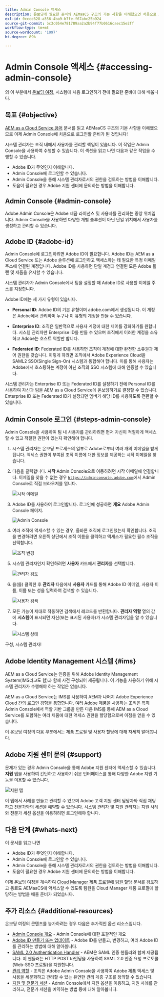 ```yaml
---
title: Admin Console 액세스
description: 온보딩에 필요한 준비와 AEMaaCS 구조의 기본 사항을 이해했으면 처음으로 Admin Console에 로그인할 준비가 된 것입니다.
exl-id: 0ccce328-a356-4ba9-b7fe-f67abc25b924
source-git-commit: bc3c054e781789aa2a2b94f77b0616caec15e2ff
workflow-type: tm+mt
source-wordcount: '1097'
ht-degree: 89%

---
```


# Admin Console 액세스 {#accessing-admin-console}

의 이 부분에서 [온보딩 여정,](overview.md) 시스템에 처음 로그인하기 전에 필요한 준비에 대해 배웁니다.

## 목표 {#objective}

[AEM as a Cloud Service 용어](terminology.md) 문서를 읽고 AEMaaCS 구조의 기본 사항을 이해했으므로 이제 Admin Console에 처음으로 로그인할 준비가 된 것입니다!

시스템 관리자는 조직 내에서 사용자를 관리할 책임이 있습니다. 이 작업은 Admin Console을 사용하여 수행할 수 있습니다. 이 섹션을 읽고 나면 다음과 같은 작업을 수행할 수 있습니다.

* Adobe ID가 무엇인지 이해합니다.
* Admin Console에 로그인할 수 있습니다.
* Admin Console을 통해 시스템 관리자로서의 권한을 검토하는 방법을 이해합니다.
* 도움이 필요한 경우 Adobe 지원 센터에 문의하는 방법을 이해합니다.

## Admin Console {#admin-console}

Adobe Admin Console은 Adobe 제품 라이선스 및 사용자를 관리하는 중앙 위치입니다. Admin Console을 사용하면 다양한 개별 솔루션이 아닌 단일 위치에서 사용자를 생성하고 관리할 수 있습니다.

## Adobe ID {#adobe-id}

Admin Console에 로그인하려면 Adobe ID이 필요합니다. Adobe ID는 AEM as a Cloud Service 또는 Adobe 솔루션에 로그인하고 액세스하는 데 필요한 특정 이메일 주소에 연결된 계정입니다. Adobe ID를 사용하면 단일 계정과 연결된 모든 Adobe 플랜 및 제품을 유지할 수 있습니다.

시스템 관리자가 Admin Console에서 팀을 설정할 때 Adobe ID로 사용할 이메일 주소를 지정합니다.

Adobe ID에는 세 가지 유형이 있습니다.

* **Personal ID**: Adobe ID의 기본 유형이며 adobe.com에서 생성됩니다. 이 계정은 Adobe에서 관리하며 누구나 이 유형의 계정을 만들 수 있습니다.

* **Enterprise ID**: 조직은 일반적으로 사용자 계정에 대한 제어를 강화하기를 원합니다. 시스템 관리자만 Enterprise ID를 만들 수 있으며 조직에서 이러한 계정을 소유하고 Adobe는 호스트 역할만 합니다.

* **Federated ID**: Federated ID를 사용하면 조직이 계정에 대한 완전한 소유권과 제어 권한을 갖습니다. 이렇게 하려면 조직에서 Adobe Experience Cloud을 SAML2 SSO(Single Sign-On) 시스템과 통합해야 합니다. 이를 통해 사용자는 Adobe에서 호스팅하는 계정이 아닌 조직의 SSO 시스템에 대해 인증할 수 있습니다.

시스템 관리자는 Enterprise ID 또는 Federated ID를 설정하기 전에 Personal ID를 사용하여 자신과 팀을 AEM as a Cloud Service에 온보딩하기로 결정할 수 있습니다. Enterprise ID 또는 Federated ID가 설정되면 멤버가 해당 ID를 사용하도록 전환할 수 있습니다.

## Admin Console 로그인 {#steps-admin-console}

Admin Console을 사용하여 팀 내 사용자를 관리하려면 먼저 자신이 적절하게 액세스할 수 있고 적절한 권한이 있는지 확인해야 합니다.

1. 시스템 관리자는 온보딩 프로세스의 일부로 Adobe로부터 여러 개의 이메일을 받게 됩니다. 액세스 권한이 부여된 조직 이름에 대한 정보를 제공하는 시작 이메일을 찾습니다.

1. 다음을 클릭합니다. **시작** Admin Console으로 이동하려면 시작 이메일에 연결합니다. 이메일을 찾을 수 없는 경우 [`https://adminconsole.adobe.com`](https://adminconsole.adobe.com)에서 Admin Console로 직접 브라우저를 엽니다.

   ![시작 이메일](/help/journey-onboarding/assets/get-started-email.png)

1. Adobe ID를 사용하여 로그인합니다. 로그인에 성공하면 **개요** Adobe Admin Console 페이지.

   ![Admin Console](/help/journey-onboarding/assets/get-started1.png)

1. 여러 조직에 액세스할 수 있는 경우, 올바른 조직에 로그인했는지 확인합니다. 조직을 변경하려면 오른쪽 상단에서 조직 이름을 클릭하고 액세스가 필요한 필수 조직을 선택합니다.

   ![조직 변경](/help/journey-onboarding/assets/admin-console-orgswitch.png)

1. 시스템 관리자인지 확인하려면 **사용자** 카드에서 **관리자**&#x200B;를 선택합니다.

   ![관리자 검토](/help/journey-onboarding/assets/get-started2.png)

1. 을(를) 클릭한 후 **관리자** 다음에서 **사용자** 카드를 통해 Adobe ID 이메일, 사용자 이름, 이름 또는 성을 입력하여 검색할 수 있습니다.

   ![사용자 검색](/help/journey-onboarding/assets/get-started3.png)

1. 모든 기능이 제대로 작동하면 검색에서 레코드를 반환합니다. **관리자 역할** 열의 값에 **시스템**&#x200B;이 표시되면 자신(또는 표시된 사용자)가 시스템 관리자임을 알 수 있습니다.

   ![시스템 상태](/help/journey-onboarding/assets/get-started4.png)

구성, 시스템 관리자!

## Adobe Identity Management 시스템 {#ims}

AEM as a Cloud Service는 인증을 위해 Adobe Identity Management System(IMS라고도 함)과 함께 사전 구성되어 제공됩니다. 이 기능을 사용하기 위해 시스템 관리자가 수행해야 하는 작업은 없습니다.

AEM as a Cloud Service는 IMS를 사용하여 AEM과 나머지 Adobe Experience Cloud 간의 로그인 경험을 통합합니다. 여러 Adobe 제품을 사용하는 조직은 특히 Admin Console에서 역할 기반 그룹을 만든 다음 IMS를 통해 AEM as a Cloud Service를 포함하는 여러 제품에 대한 액세스 권한을 할당함으로써 이점을 얻을 수 있습니다.

이 온보딩 여정의 다음 부분에서는 제품 프로필 및 사용자 할당에 대해 자세히 알아봅니다.

## Adobe 지원 센터 문의 {#support}

문제가 있는 경우 Admin Console을 통해 Adobe 지원 센터에 액세스할 수 있습니다. **지원** 탭을 사용하여 간단하고 사용하기 쉬운 인터페이스를 통해 다양한 Adobe 지원 기능을 이용할 수 있습니다.

![지원 탭](/help/journey-onboarding/assets/support-menu.png)

이 탭에서 사례를 만들고 관리할 수 있으며 Adobe 고객 지원 센터 담당자와 직접 채팅하고 전문가와의 세션을 예약할 수 있습니다. 시스템 관리자 및 지원 관리자는 지원 사례와 전문가 세션 옵션을 이용하려면 로그인해야 합니다.

## 다음 단계 {#whats-next}

이 문서를 읽고 나면

* Adobe ID가 무엇인지 이해합니다.
* Admin Console에 로그인할 수 있습니다.
* Admin Console을 통해 시스템 관리자로서의 권한을 검토하는 방법을 이해합니다.
* 도움이 필요한 경우 Adobe 지원 센터에 문의하는 방법을 이해합니다.

이제 온보딩 여정을 계속하여 [Cloud Manager 제품 프로필에 팀원 할당](assign-profiles-cloud-manager.md) 문서를 검토하고 동료도 AEMaaCS에 액세스할 수 있도록 팀원을 Cloud Manager 제품 프로필에 할당하는 방법을 배울 준비가 되었습니다.

## 추가 리소스 {#additional-resources}

온보딩 여정의 콘텐츠를 능가하려는 경우 다음은 추가적인 옵션 리소스입니다.

* [Admin Console 개요](https://helpx.adobe.com/kr/enterprise/using/admin-console.html) - Admin Console에 대한 포괄적인 개요
* [Adobe ID 만들기 또는 업데이트](https://helpx.adobe.com/kr/ca/manage-account/using/create-update-adobe-id.html#HowtocreateorupdateyourAdobeID) - Adobe ID를 만들고, 변경하고, 여러 Adobe ID를 관리하는 방법에 대해 알아봅니다.
* [SAML 2.0 Authentication Handler](https://experienceleague.adobe.com/docs/experience-manager-65/administering/security/saml-2-0-authenticationhandler.html) - AEM은 SAML 인증 핸들러와 함께 제공됩니다. 이 핸들러는 HTTP POST 바인딩을 사용하여 SAML 2.0 인증 요청 프로토콜(Web-SSO 프로필)을 지원합니다.
* [관리 역할](https://helpx.adobe.com/kr/enterprise/using/admin-roles.ug.html) - 조직은 Adobe Admin Console을 사용하여 Adobe 제품 액세스 및 사용을 세분화하고 관리할 수 있는 유연한 관리 계층 구조를 정의할 수 있습니다.
* [지원 및 전문가 세션](https://helpx.adobe.com/kr/enterprise/admin-guide.html/enterprise/using/support-for-experience-cloud.ug.html) - Admin Console에서 지원 옵션을 이용하고, 지원 사례를 관리하고, 전문가 세션을 예약하는 방법 등에 대해 알아봅니다.
